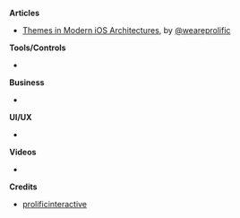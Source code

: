 
**Articles**

* [Themes in Modern iOS Architectures](http://blog.prolificinteractive.com/2016/06/10/themes-in-modern-ios-architectures/), by [@weareprolific](https://twitter.com/weareprolific)


**Tools/Controls**

*

**Business**

*

**UI/UX**

*

**Videos**

*

**Credits**

* [prolificinteractive](https://github.com/prolificinteractive)
